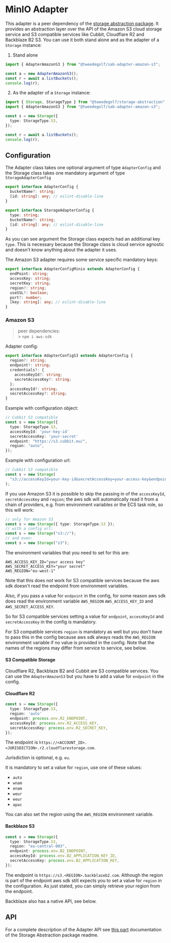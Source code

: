 # MinIO Adapter

This adapter is a peer dependency of the [storage abstraction package](https://www.npmjs.com/package/@tweedegolf/storage-abstraction). It provides an abstraction layer over the API of the Amazon S3 cloud storage service and S3 compatible services like Cubbit, Cloudflare R2 and Backblaze B2 S3. You can use it both stand alone and as the adapter of a `Storage` instance:

1. Stand alone

```typescript
import { AdapterAmazonS3 } from "@tweedegolf/sab-adapter-amazon-s3";

const a = new AdapterAmazonS3();
const r = await a.listBuckets();
console.log(r);
```

2. As the adapter of a `Storage` instance:

```typescript
import { Storage, StorageType } from "@tweedegolf/storage-abstraction";
import { AdapterAmazonS3 } from "@tweedegolf/sab-adapter-amazon-s3";

const s = new Storage({
  type: StorageType.S3,
});

const r = await a.listBuckets();
console.log(r);
```

## Configuration

The Adapter class takes one optional argument of type `AdapterConfig` and the Storage class takes one mandatory argument of type `StorageAdapterConfig`

```typescript
export interface AdapterConfig {
  bucketName?: string;
  [id: string]: any; // eslint-disable-line
}

export interface StorageAdapterConfig {
  type: string;
  bucketName?: string;
  [id: string]: any; // eslint-disable-line
}
```

As you can see argument the Storage class expects had an additional key `type`. This is necessary because the Storage class is cloud service agnostic and doesn't know anything about the adapter it uses.

The Amazon S3 adapter requires some service specific mandatory keys:

```typescript
export interface AdapterConfigMinio extends AdapterConfig {
  endPoint: string;
  accessKey: string;
  secretKey: string;
  region?: string;
  useSSL?: boolean;
  port?: number;
  [key: string]: any; // eslint-disable-line
}
```

### Amazon S3

> peer dependencies: <br/> > `npm i aws-sdk`

Adapter config:

```typescript
export interface AdapterConfigS3 extends AdapterConfig {
  region?: string;
  endpoint?: string;
  credentials?: {
    accessKeyId?: string;
    secretAccessKey?: string;
  };
  accessKeyId?: string;
  secretAccessKey?: string;
}
```

Example with configuration object:

```typescript
// Cubbit S3 compatible
const s = new Storage({
  type: StorageType.S3,
  accessKeyId: 'your-key-id'
  secretAccessKey: 'your-secret'
  endpoint: "https://s3.cubbit.eu/",
  region: "auto",
});
```

Example with configuration url:

```typescript
// Cubbit S3 compatible
const s = new Storage(
  "s3://accessKeyId=your-key-id&secretAccessKey=your-access-key&endpoint=https://s3.cubbit.eu/&region=auto"
);
```

If you use Amazon S3 it is possible to skip the passing in of the `accessKeyId`, `secretAccessKey` and `region`; the aws sdk will automatically read it from a chain of providers, e.g. from environment variables or the ECS task role, so this will work:

```typescript
// only for Amazon S3
const s = new Storage({ type: StorageType.S3 });
// with a config url:
const s = new Storage("s3://");
// and even:
const s = new Storage("s3");
```

The environment variables that you need to set for this are:

```shell
AWS_ACCESS_KEY_ID="your access key"
AWS_SECRET_ACCESS_KEY="your secret"
AWS_REGION="eu-west-1"

```

Note that this does _not_ work for S3 compatible services because the aws sdk doesn't read the endpoint from environment variables.

Also, if you pass a value for `endpoint` in the config, for some reason aws sdk does read the environment variable `AWS_REGION` `AWS_ACCESS_KEY_ID` and `AWS_SECRET_ACCESS_KEY`.

So for S3 compatible services setting a value for `endpoint`, `accessKeyId` and `secretAccessKey` in the config is mandatory.

For S3 compatible services `region` is mandatory as well but you don't have to pass this in the config because aws sdk always reads the `AWS_REGION` environment variable if no value is provided in the config. Note that the names of the regions may differ from service to service, see below.

#### <a name='s3-compatible-storage'></a>S3 Compatible Storage

Cloudflare R2, Backblaze B2 and Cubbit are S3 compatible services. You can use the `AdapterAmazonS3` but you have to add a value for `endpoint` in the config.

#### Cloudflare R2

```typescript
const s = new Storage({
  type: StorageType.S3,
  region: 'auto'
  endpoint: process.env.R2_ENDPOINT,
  accessKeyId: process.env.R2_ACCESS_KEY,
  secretAccessKey: process.env.R2_SECRET_KEY,
});
```

The endpoint is `https://<ACCOUNT_ID>.<JURISDICTION>.r2.cloudflarestorage.com`.

Jurisdiction is optional, e.g. `eu`.

It is mandatory to set a value for `region`, use one of these values:

- `auto`
- `wnam`
- `enam`
- `weur`
- `eeur`
- `apac`

You can also set the region using the `AWS_REGION` environment variable.

#### Backblaze S3

```typescript
const s = new Storage({
  type: StorageType.S3,
  region: "eu-central-003",
  endpoint: process.env.B2_ENDPOINT,
  accessKeyId: process.env.B2_APPLICATION_KEY_ID,
  secretAccessKey: process.env.B2_APPLICATION_KEY,
});
```

The endpoint is `https://s3.<REGION>.backblazeb2.com`. Although the region is part of the endpoint aws sdk still expects you to set a value for `region` in the configuration. As just stated, you can simply retrieve your region from the endpoint.

Backblaze also has a native API, see below.

## API

For a complete description of the Adapter API see [this part](https://github.com/tweedegolf/storage-abstraction/blob/master/README.md#adapter-api) documentation of the Storage Abstraction package readme.
